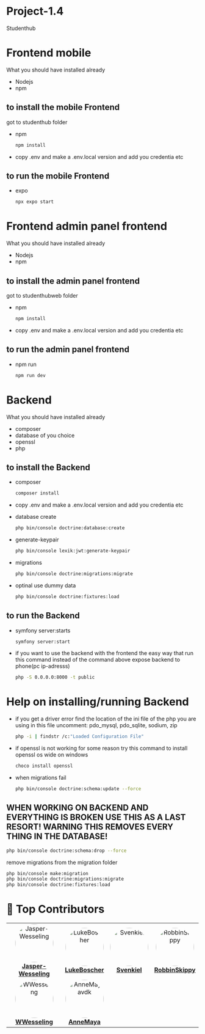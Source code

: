 # Project-1.4
Studenthub


# Frontend mobile
What you should have installed already
+ Nodejs
+ npm

## to install the mobile Frontend
got to studenthub folder
* npm
  ```sh
  npm install
  ```

* copy .env and make a .env.local version and add you credentia etc

## to run the mobile Frontend
* expo
  ```sh
  npx expo start
  ```



# Frontend admin panel frontend
What you should have installed already
+ Nodejs
+ npm


## to install the admin panel frontend
got to studenthubweb folder
* npm
  ```sh
  npm install
  ```

* copy .env and make a .env.local version and add you credentia etc

## to run the admin panel frontend
* npm run 
  ```sh
  npm run dev
  ```


# Backend

What you should have installed already
+ composer 
+ database of you choice 
+ openssl
+ php



## to install the Backend

* composer
  ```sh
  composer install
  ```


* copy .env and make a .env.local version and add you credentia etc


* database create
  ```sh
  php bin/console doctrine:database:create
  ```


* generate-keypair
  ```sh
  php bin/console lexik:jwt:generate-keypair
  ```


* migrations
  ```sh
  php bin/console doctrine:migrations:migrate
  ```


* optinal use dummy data 
  ```sh
  php bin/console doctrine:fixtures:load
  ```
    


## to run the Backend
* symfony server:starts
  ```sh
  symfony server:start
  ```


* if you want to use the backend with the frontend the easy way that run this command instead of the command above
expose backend to phone(pc ip-adresss)
  ```sh
  php -S 0.0.0.0:8000 -t public
  ```


# Help on installing/running Backend

* if you get a driver error find the location of the ini file of the php you are using
in this file uncomment: pdo_mysql, pdo_sqlite, sodium, zip
  ```sh
  php -i | findstr /c:"Loaded Configuration File"
  ```


* if openssl is not working for some reason try this command to install openssl os wide on windows
  ```sh
  choco install openssl
  ```


* when migrations fail
  ```sh
  php bin/console doctrine:schema:update --force
  ```

## WHEN WORKING ON BACKEND AND EVERYTHING IS BROKEN USE THIS AS A LAST RESORT! WARNING THIS REMOVES EVERY THING IN THE DATABASE! 
  ```sh
  php bin/console doctrine:schema:drop --force
  ```
remove migrations from the migration folder
  ```sh
  php bin/console make:migration
  php bin/console doctrine:migrations:migrate
  php bin/console doctrine:fixtures:load
  ```



# 🌟 Top Contributors

<div align="center">

<table>
  <tr>
    <td align="center">
      <a href="https://github.com/Jasper-Wesseling">
        <img src="https://avatars.githubusercontent.com/u/93253259?v=4" width="100" style="border-radius:50%;" alt="Jasper-Wesseling"/><br />
        <b>Jasper-Wesseling</b>
      </a>
    </td>
    <td align="center">
      <a href="https://github.com/LukeBoscher">
        <img src="https://avatars.githubusercontent.com/u/183364004?v=4" width="100" style="border-radius:50%;" alt="LukeBoscher"/><br />
        <b>LukeBoscher</b>
      </a>
    </td>
    <td align="center">
      <a href="https://github.com/Svenkiel">
        <img src="https://avatars.githubusercontent.com/u/108806428?v=4" width="100" style="border-radius:50%;" alt="Svenkiel"/><br />
        <b>Svenkiel</b>
      </a>
    </td>
    <td align="center">
      <a href="https://github.com/RobbinSkippy">
        <img src="https://avatars.githubusercontent.com/u/183363464?v=4" width="100" style="border-radius:50%;" alt="RobbinSkippy"/><br />
        <b>RobbinSkippy</b>
      </a>
    </td>
  </tr>
  <tr>
    <td align="center">
      <a href="https://github.com/WWesseling">
        <img src="https://avatars.githubusercontent.com/u/149768576?v=4" width="100" style="border-radius:50%;" alt="WWesseling"/><br />
        <b>WWesseling</b>
      </a>
    </td>
    <td align="center">
      <a href="https://github.com/AnneMayavdk">
        <img src="https://avatars.githubusercontent.com/u/183364284?v=4" width="100" style="border-radius:50%;" alt="AnneMayavdk"/><br />
        <b>AnneMaya</b>
      </a>
    </td>
    <td></td>
    <td></td>
  </tr>
</table>

</div>